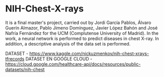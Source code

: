 # NIH-Chest-X-rays
It is a final master's project, carried out by Jordi García Pablos, Álvaro Guerín Almazor, Pablo Jimeno Domínguez, Javier López Bahón and José Nafría Fernández for the UCM (Complutense University of Madrid). In the work, a neural network is performed to predict diseases in chest X-ray. In addition, a descriptive analysis of the data set is performed.

DATASET -
https://www.kaggle.com/nickuzmenkov/nih-chest-xrays-tfrecords
DATASET EN GOOGLE CLOUD -
https://cloud.google.com/healthcare-api/docs/resources/public-datasets/nih-chest
